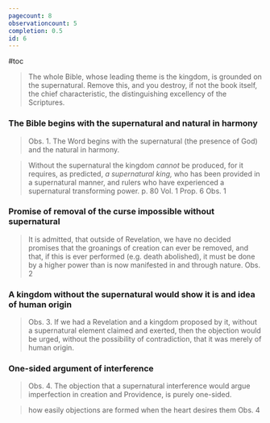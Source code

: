 ```yaml
---
pagecount: 8
observationcount: 5
completion: 0.5
id: 6
---
```

#toc
>The whole Bible, whose leading theme is the kingdom, is grounded on the supernatural. Remove this, and you destroy, if not the book itself, the chief characteristic, the distinguishing excellency of the Scriptures.
### The Bible begins with the supernatural and natural in harmony
>Obs. 1. The Word begins with the supernatural (the presence of God) and the natural in harmony.

> Without the supernatural the kingdom *cannot* be produced, for it requires, as predicted, *a supernatural king,* who has been provided in a supernatural manner, and rulers who have experienced a supernatural transforming power.
> p. 80 Vol. 1 Prop. 6 Obs. 1
### Promise of removal of the curse impossible without supernatural
>It is admitted, that outside of Revelation, we have no decided promises that the groanings of creation can ever be removed, and that, if this is ever performed (e.g. death abolished), it must be done by a higher power than is now manifested in and through nature.
>Obs. 2
### A kingdom without the supernatural would show it is and idea of human origin
>Obs. 3. If we had a Revelation and a kingdom proposed by it, without a supernatural element claimed and exerted, then the objection would be urged, without the possibility of contradiction, that it was merely of human origin.
### One-sided argument of interference
>Obs. 4. The objection that a supernatural interference would argue imperfection in creation and Providence, is purely one-sided.

>how easily objections are formed when the heart desires them
>Obs. 4
